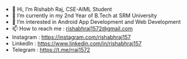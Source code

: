 - 👋 Hi, I’m Rishabh Raj, CSE-AIML Student
- 🌱 I’m currently in my 2nd Year of B.Tech at SRM University
- 👀 I’m interested in Android App Development and Web Development
- 📫 How to reach me : rishabhraj1572@gmail.com
- Instagram : https://instagram.com/rishabhraj157
- LinkedIn : https://www.linkedin.com/in/rishabhraj157
- Telegram : https://t.me/rraj1572

